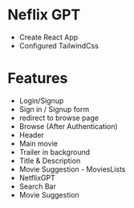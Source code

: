 # Neflix GPT
 - Create React App
 - Configured TailwindCss



# Features
- Login/Signup
 - Sign in / Signup form
 - redirect to browse page 
 - Browse (After Authentication)
  - Header
  - Main movie
   - Trailer in background
   - Title & Description
   - Movie Suggestion
    - MoviesLists
 - NetflixGPT
  - Search Bar
  - Movie Suggestion